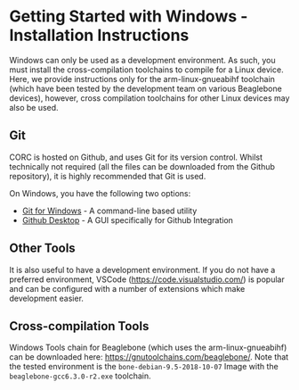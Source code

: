 # Getting Started with Windows - Installation Instructions
Windows can only be used as a development environment. As such, you must install the cross-compilation toolchains to compile for a Linux device. Here, we provide instructions only for the arm-linux-gnueabihf toolchain (which have been tested by the development team on various Beaglebone devices), however, cross compilation toolchains for other Linux devices may also be used. 

## Git 
CORC is hosted on Github, and uses Git for its version control. Whilst technically not required (all the files can be downloaded from the Github repository), it is highly recommended that Git is used. 

On Windows, you have the following two options:

- [Git for Windows](https://git-scm.com/download/win) - A command-line based utility
- [Github Desktop](https://desktop.github.com/) - A GUI specifically for Github Integration 

## Other Tools
It is also useful to have a development environment. If you do not have a preferred environment, VSCode (https://code.visualstudio.com/) is popular and can be configured with a number of extensions which make development easier. 

## Cross-compilation Tools 
Windows Tools chain for Beaglebone (which uses the arm-linux-gnueabihf) can be downloaded here: https://gnutoolchains.com/beaglebone/. Note that the tested environment is the `bone-debian-9.5-2018-10-07` Image with the `beaglebone-gcc6.3.0-r2.exe` toolchain.